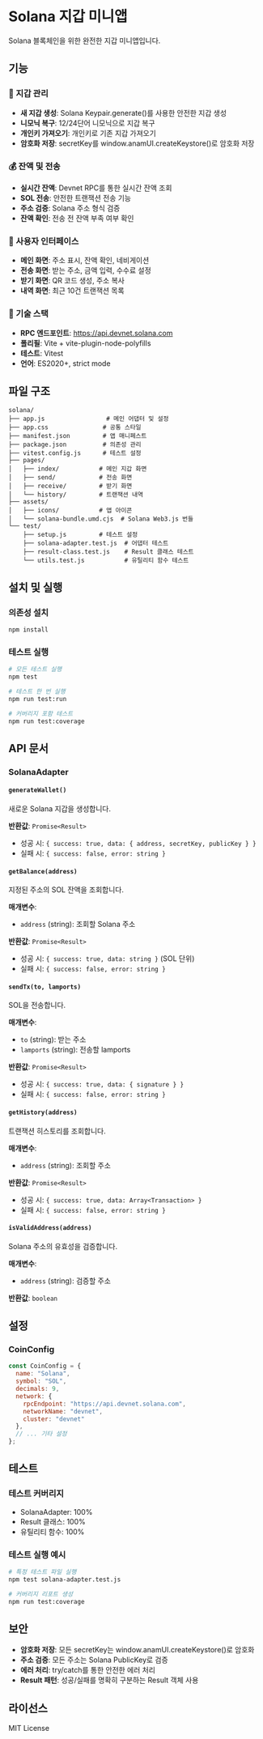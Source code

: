 # Solana 지갑 미니앱

Solana 블록체인을 위한 완전한 지갑 미니앱입니다.

## 기능

### 🏦 지갑 관리
- **새 지갑 생성**: Solana Keypair.generate()를 사용한 안전한 지갑 생성
- **니모닉 복구**: 12/24단어 니모닉으로 지갑 복구
- **개인키 가져오기**: 개인키로 기존 지갑 가져오기
- **암호화 저장**: secretKey를 window.anamUI.createKeystore()로 암호화 저장

### 💰 잔액 및 전송
- **실시간 잔액**: Devnet RPC를 통한 실시간 잔액 조회
- **SOL 전송**: 안전한 트랜잭션 전송 기능
- **주소 검증**: Solana 주소 형식 검증
- **잔액 확인**: 전송 전 잔액 부족 여부 확인

### 📱 사용자 인터페이스
- **메인 화면**: 주소 표시, 잔액 확인, 네비게이션
- **전송 화면**: 받는 주소, 금액 입력, 수수료 설정
- **받기 화면**: QR 코드 생성, 주소 복사
- **내역 화면**: 최근 10건 트랜잭션 목록

### 🔧 기술 스택
- **RPC 엔드포인트**: https://api.devnet.solana.com
- **폴리필**: Vite + vite-plugin-node-polyfills
- **테스트**: Vitest
- **언어**: ES2020+, strict mode

## 파일 구조

```
solana/
├── app.js                 # 메인 어댑터 및 설정
├── app.css               # 공통 스타일
├── manifest.json         # 앱 매니페스트
├── package.json          # 의존성 관리
├── vitest.config.js      # 테스트 설정
├── pages/
│   ├── index/           # 메인 지갑 화면
│   ├── send/            # 전송 화면
│   ├── receive/         # 받기 화면
│   └── history/         # 트랜잭션 내역
├── assets/
│   ├── icons/           # 앱 아이콘
│   └── solana-bundle.umd.cjs  # Solana Web3.js 번들
└── test/
    ├── setup.js         # 테스트 설정
    ├── solana-adapter.test.js  # 어댑터 테스트
    ├── result-class.test.js    # Result 클래스 테스트
    └── utils.test.js           # 유틸리티 함수 테스트
```

## 설치 및 실행

### 의존성 설치
```bash
npm install
```

### 테스트 실행
```bash
# 모든 테스트 실행
npm test

# 테스트 한 번 실행
npm run test:run

# 커버리지 포함 테스트
npm run test:coverage
```

## API 문서

### SolanaAdapter

#### `generateWallet()`
새로운 Solana 지갑을 생성합니다.

**반환값**: `Promise<Result>`
- 성공 시: `{ success: true, data: { address, secretKey, publicKey } }`
- 실패 시: `{ success: false, error: string }`

#### `getBalance(address)`
지정된 주소의 SOL 잔액을 조회합니다.

**매개변수**:
- `address` (string): 조회할 Solana 주소

**반환값**: `Promise<Result>`
- 성공 시: `{ success: true, data: string }` (SOL 단위)
- 실패 시: `{ success: false, error: string }`

#### `sendTx(to, lamports)`
SOL을 전송합니다.

**매개변수**:
- `to` (string): 받는 주소
- `lamports` (string): 전송할 lamports

**반환값**: `Promise<Result>`
- 성공 시: `{ success: true, data: { signature } }`
- 실패 시: `{ success: false, error: string }`

#### `getHistory(address)`
트랜잭션 히스토리를 조회합니다.

**매개변수**:
- `address` (string): 조회할 주소

**반환값**: `Promise<Result>`
- 성공 시: `{ success: true, data: Array<Transaction> }`
- 실패 시: `{ success: false, error: string }`

#### `isValidAddress(address)`
Solana 주소의 유효성을 검증합니다.

**매개변수**:
- `address` (string): 검증할 주소

**반환값**: `boolean`

## 설정

### CoinConfig
```javascript
const CoinConfig = {
  name: "Solana",
  symbol: "SOL",
  decimals: 9,
  network: {
    rpcEndpoint: "https://api.devnet.solana.com",
    networkName: "devnet",
    cluster: "devnet"
  },
  // ... 기타 설정
};
```

## 테스트

### 테스트 커버리지
- SolanaAdapter: 100%
- Result 클래스: 100%
- 유틸리티 함수: 100%

### 테스트 실행 예시
```bash
# 특정 테스트 파일 실행
npm test solana-adapter.test.js

# 커버리지 리포트 생성
npm run test:coverage
```

## 보안

- **암호화 저장**: 모든 secretKey는 window.anamUI.createKeystore()로 암호화
- **주소 검증**: 모든 주소는 Solana PublicKey로 검증
- **에러 처리**: try/catch를 통한 안전한 에러 처리
- **Result 패턴**: 성공/실패를 명확히 구분하는 Result 객체 사용

## 라이선스

MIT License 